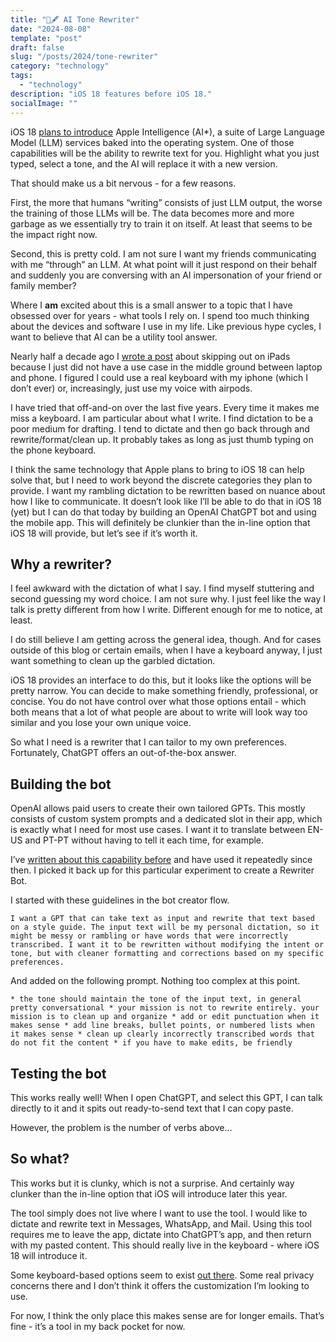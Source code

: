 ```yaml
---
title: "🤖🖋️ AI Tone Rewriter"
date: "2024-08-08"
template: "post"
draft: false
slug: "/posts/2024/tone-rewriter"
category: "technology"
tags:
  - "technology"
description: "iOS 18 features before iOS 18."
socialImage: ""
---
```


iOS 18 [plans to introduce](https://www.apple.com/ios/ios-18-preview/) Apple Intelligence (AI\*), a suite of Large Language Model (LLM) services baked into the operating system. One of those capabilities will be the ability to rewrite text for you. Highlight what you just typed, select a tone, and the AI will replace it with a new version.

That should make us a bit nervous - for a few reasons.

First, the more that humans “writing” consists of just LLM output, the worse the training of those LLMs will be. The data becomes more and more garbage as we essentially try to train it on itself. At least that seems to be the impact right now.

Second, this is pretty cold. I am not sure I want my friends communicating with me “through” an LLM. At what point will it just respond on their behalf and suddenly you are conversing with an AI impersonation of your friend or family member?

Where I **am** excited about this is a small answer to a topic that I have obsessed over for years \- what tools I rely on. I spend too much thinking about the devices and software I use in my life. Like previous hype cycles, I want to believe that AI can be a utility tool answer.

Nearly half a decade ago I [wrote a post](https://blog.samrhea.com/posts/2020/siri-keyboard) about skipping out on iPads because I just did not have a use case in the middle ground between laptop and phone. I figured I could use a real keyboard with my iphone (which I don’t ever) or, increasingly, just use my voice with airpods.

I have tried that off-and-on over the last five years. Every time it makes me miss a keyboard. I am particular about what I write. I find dictation to be a poor medium for drafting. I tend to dictate and then go back through and rewrite/format/clean up. It probably takes as long as just thumb typing on the phone keyboard.

I think the same technology that Apple plans to bring to iOS 18 can help solve that, but I need to work beyond the discrete categories they plan to provide. I want my rambling dictation to be rewritten based on nuance about how I like to communicate. It doesn’t look like I’ll be able to do that in iOS 18 (yet) but I can do that today by building an OpenAI ChatGPT bot and using the mobile app. This will definitely be clunkier than the in-line option that iOS 18 will provide, but let’s see if it’s worth it.

## Why a rewriter?

I feel awkward with the dictation of what I say. I find myself stuttering and second guessing my word choice. I am not sure why. I just feel like the way I talk is pretty different from how I write. Different enough for me to notice, at least.

I do still believe I am getting across the general idea, though. And for cases outside of this blog or certain emails, when I have a keyboard anyway, I just want something to clean up the garbled dictation.

iOS 18 provides an interface to do this, but it looks like the options will be pretty narrow. You can decide to make something friendly, professional, or concise. You do not have control over what those options entail \- which both means that a lot of what people are about to write will look way too similar and you lose your own unique voice.

So what I need is a rewriter that I can tailor to my own preferences. Fortunately, ChatGPT offers an out-of-the-box answer.

## Building the bot

OpenAI allows paid users to create their own tailored GPTs. This mostly consists of custom system prompts and a dedicated slot in their app, which is exactly what I need for most use cases. I want it to translate between EN-US and PT-PT without having to tell it each time, for example.

I’ve [written about this capability before](https://blog.samrhea.com/posts/2024/alda-bot) and have used it repeatedly since then. I picked it back up for this particular experiment to create a Rewriter Bot.

I started with these guidelines in the bot creator flow.

```
I want a GPT that can take text as input and rewrite that text based on a style guide. The input text will be my personal dictation, so it might be messy or rambling or have words that were incorrectly transcribed. I want it to be rewritten without modifying the intent or tone, but with cleaner formatting and corrections based on my specific preferences.
```

And added on the following prompt. Nothing too complex at this point.

```
* the tone should maintain the tone of the input text, in general pretty conversational * your mission is not to rewrite entirely. your mission is to clean up and organize * add or edit punctuation when it makes sense * add line breaks, bullet points, or numbered lists when it makes sense * clean up clearly incorrectly transcribed words that do not fit the content * if you have to make edits, be friendly
```

## Testing the bot

This works really well\! When I open ChatGPT, and select this GPT, I can talk directly to it and it spits out ready-to-send text that I can copy paste.

However, the problem is the number of verbs above…

## So what?

This works but it is clunky, which is not a surprise. And certainly way clunker than the in-line option that iOS will introduce later this year.

The tool simply does not live where I want to use the tool. I would like to dictate and rewrite text in Messages, WhatsApp, and Mail. Using this tool requires me to leave the app, dictate into ChatGPT’s app, and then return with my pasted content. This should really live in the keyboard \- where iOS 18 will introduce it.

Some keyboard-based options seem to exist [out there](https://apps.apple.com/us/app/omni-ai-keyboard-chat/id6446796339). Some real privacy concerns there and I don’t think it offers the customization I’m looking to use.

For now, I think the only place this makes sense are for longer emails. That’s fine \- it’s a tool in my back pocket for now.
